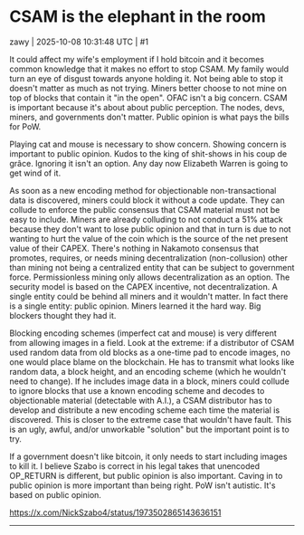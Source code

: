 # CSAM is the elephant in the room

zawy | 2025-10-08 10:31:48 UTC | #1

It could affect my wife's employment if I hold bitcoin and it becomes common knowledge that it makes no effort to stop CSAM. My family would turn an eye of disgust towards anyone holding it. Not being able to stop it doesn't matter as much as not trying. Miners better choose to not mine on top of blocks that contain it "in the open". OFAC isn't a big concern. CSAM is important because it's about about public perception. The nodes, devs, miners, and governments don't matter. Public opinion is what pays the bills for PoW. 

Playing cat and mouse is necessary to show concern. Showing concern is important to public opinion. Kudos to the king of shit-shows in his coup de grâce. Ignoring it isn't an option.  Any day now Elizabeth Warren is going to get wind of it.

As soon as a new encoding method for objectionable non-transactional data is discovered, miners could block it without a code update. They can collude to enforce the public consensus that CSAM material must not be easy to include. Miners are already colluding to not conduct a 51% attack because they don't want to lose public opinion and that in turn is due to not wanting to hurt the value of the coin which is the source of the net present value of their CAPEX. There's nothing in Nakamoto consensus that promotes, requires, or needs mining decentralization (non-collusion) other than mining not being a centralized entity that can be subject to government force. Permissionless mining only allows decentralization as an option. The security model is based on the CAPEX incentive, not decentralization. A single entity could be behind all miners and it wouldn't matter. In fact there is a single entity: public opinion. Miners learned it the hard way. Big blockers thought they had it.

Blocking encoding schemes (imperfect cat and mouse) is very different from allowing images in a field. Look at the extreme: if a distributor of CSAM used random data from old blocks as a one-time pad to encode images, no one would place blame on the blockchain. He has to transmit what looks like random data, a block height, and an encoding scheme (which he wouldn't need to change). If he includes image data in a block, miners could collude to ignore blocks that use a known encoding scheme and decodes to objectionable material (detectable with A.I.), a CSAM distributor has to develop and distribute a new encoding scheme each time the material is discovered. This is closer to the extreme case that wouldn't have fault. This is an ugly, awful, and/or unworkable "solution" but the important point is to try.

If a government doesn't like bitcoin, it only needs to start including images to kill it. I believe Szabo is correct in his legal takes that unencoded OP_RETURN is different, but public opinion is also important.  Caving in to public opinion is more important than being right. PoW isn't autistic. It's based on public opinion.

https://x.com/NickSzabo4/status/1973502865143636151

-------------------------

